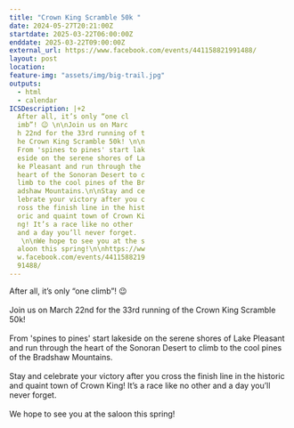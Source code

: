```yaml
---
title: "Crown King Scramble 50k "
date: 2024-05-27T20:21:00Z
startdate: 2025-03-22T06:00:00Z
enddate: 2025-03-22T09:00:00Z
external_url: https://www.facebook.com/events/441158821991488/
layout: post
location: 
feature-img: "assets/img/big-trail.jpg"
outputs:
  - html
  - calendar
ICSDescription: |+2
  After all, it’s only “one cl  imb”! 😉 \n\nJoin us on Marc  h 22nd for the 33rd running of t  he Crown King Scramble 50k! \n\n  From 'spines to pines' start lak  eside on the serene shores of La  ke Pleasant and run through the   heart of the Sonoran Desert to c  limb to the cool pines of the Br  adshaw Mountains.\n\nStay and ce  lebrate your victory after you c  ross the finish line in the hist  oric and quaint town of Crown Ki  ng! It’s a race like no other   and a day you’ll never forget.   \n\nWe hope to see you at the s  aloon this spring!\n\nhttps://ww  w.facebook.com/events/4411588219  91488/
---
```


After all, it’s only “one climb”! 😉 <br>
  <br>
  Join us on March 22nd for the 33rd running of the Crown King Scramble 50k! <br>
  <br>
  From 'spines to pines' start lakeside on the serene shores of Lake Pleasant and run through the heart of the Sonoran Desert to climb to the cool pines of the Bradshaw Mountains.<br>
  <br>
  Stay and celebrate your victory after you cross the finish line in the historic and quaint town of Crown King! It’s a race like no other and a day you’ll never forget. <br>
  <br>
  We hope to see you at the saloon this spring!<br>
  <br>
  
